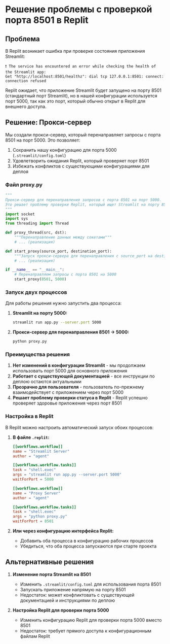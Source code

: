 # Решение проблемы с проверкой порта 8501 в Replit

## Проблема

В Replit возникает ошибка при проверке состояния приложения Streamlit:

```
❗️ The service has encountered an error while checking the health of the Streamlit app: 
Get "http://localhost:8501/healthz": dial tcp 127.0.0.1:8501: connect: connection refused
```

Replit ожидает, что приложение Streamlit будет запущено на порту 8501 (стандартный порт Streamlit), но в нашей конфигурации используется порт 5000, так как это порт, который обычно открыт в Replit для внешнего доступа.

## Решение: Прокси-сервер

Мы создали прокси-сервер, который перенаправляет запросы с порта 8501 на порт 5000. Это позволяет:

1. Сохранить нашу конфигурацию для порта 5000 (`.streamlit/config.toml`)
2. Удовлетворить ожидания Replit, который проверяет порт 8501
3. Избежать конфликтов с существующими конфигурациями для деплоя

### Файл proxy.py

```python
"""
Прокси-сервер для перенаправления запросов с порта 8501 на порт 5000.
Это решает проблему проверки Replit, который ищет Streamlit на порту 8501.
"""
import socket
import sys
from threading import Thread

def proxy_thread(src, dst):
    """Перенаправление данных между сокетами"""
    # ... (реализация)

def start_proxy(source_port, destination_port):
    """Запуск прокси-сервера для перенаправления с source_port на destination_port"""
    # ... (реализация)

if __name__ == "__main__":
    # Перенаправляем запросы с порта 8501 на 5000
    start_proxy(8501, 5000)
```

### Запуск двух процессов

Для работы решения нужно запустить два процесса:

1. **Streamlit на порту 5000:**
   ```bash
   streamlit run app.py --server.port 5000
   ```

2. **Прокси-сервер для перенаправления 8501 → 5000:**
   ```bash
   python proxy.py
   ```

### Преимущества решения

1. **Нет изменений в конфигурации Streamlit** - мы продолжаем использовать порт 5000 для основного приложения
2. **Работает с существующей документацией** - все инструкции по деплою остаются актуальными
3. **Прозрачно для пользователя** - пользователь по-прежнему взаимодействует с приложением через порт 5000
4. **Решает проблему проверки статуса в Replit** - Replit успешно проверяет здоровье приложения через порт 8501

### Настройка в Replit

В Replit можно настроить автоматический запуск обоих процессов:

1. **В файле `.replit`:**
   ```toml
   [[workflows.workflow]]
   name = "Streamlit Server"
   author = "agent"
   
   [[workflows.workflow.tasks]]
   task = "shell.exec"
   args = "streamlit run app.py --server.port 5000"
   waitForPort = 5000
   
   [[workflows.workflow]]
   name = "Proxy Server"
   author = "agent"
   
   [[workflows.workflow.tasks]]
   task = "shell.exec"
   args = "python proxy.py"
   waitForPort = 8501
   ```

2. **Или через конфигурацию интерфейса Replit:**
   - Добавить оба процесса в конфигурацию рабочих процессов
   - Убедиться, что оба процесса запускаются при старте проекта

## Альтернативные решения

1. **Изменение порта Streamlit на 8501**
   - Изменить `.streamlit/config.toml` для использования порта 8501
   - Запускать приложение напрямую на порту 8501
   - Недостаток: может конфликтовать с существующей документацией и инструкциями по деплою

2. **Настройка Replit для проверки порта 5000**
   - Изменить конфигурацию Replit для проверки порта 5000 вместо 8501
   - Недостаток: требует прямого доступа к конфигурационным файлам Replit